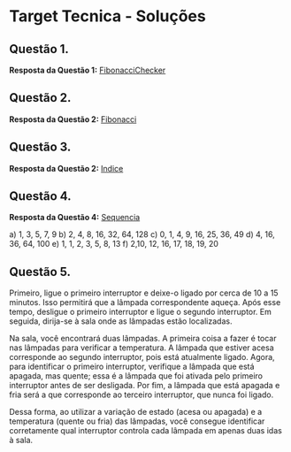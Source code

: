 # Target Tecnica - Soluções


## Questão 1.

**Resposta da Questão 1:** [FibonacciChecker](https://github.com/LoryAF/Target-Tecnica/blob/master/src/FibonacciChecker.java)

## Questão 2.

**Resposta da Questão 2:** [Fibonacci](https://github.com/LoryAF/Target-Tecnica/blob/master/src/ContagemLetraA.java)

## Questão 3.

**Resposta da Questão 2:** [Indice](https://github.com/LoryAF/Target-Tecnica/blob/master/src/Indice.java)

## Questão 4.

**Resposta da Questão 4:** [Sequencia](https://github.com/LoryAF/Target-Tecnica/blob/master/src/Sequencia.java)

a) 1, 3, 5, 7, 9
b) 2, 4, 8, 16, 32, 64, 128
c) 0, 1, 4, 9, 16, 25, 36, 49
d) 4, 16, 36, 64, 100
e) 1, 1, 2, 3, 5, 8, 13
f) 2,10, 12, 16, 17, 18, 19, 20

## Questão 5.

Primeiro, ligue o primeiro interruptor e deixe-o ligado por cerca de 10 a 15 minutos. Isso permitirá que a lâmpada correspondente aqueça. 
Após esse tempo, desligue o primeiro interruptor e ligue o segundo interruptor. Em seguida, dirija-se à sala onde as lâmpadas estão localizadas.

Na sala, você encontrará duas lâmpadas. A primeira coisa a fazer é tocar nas lâmpadas para verificar a temperatura. A lâmpada que estiver acesa 
corresponde ao segundo interruptor, pois está atualmente ligado. Agora, para identificar o primeiro interruptor, verifique a lâmpada que está apagada, 
mas quente; essa é a lâmpada que foi ativada pelo primeiro interruptor antes de ser desligada. Por fim, a lâmpada que está apagada e fria será a que corresponde 
ao terceiro interruptor, que nunca foi ligado.

Dessa forma, ao utilizar a variação de estado (acesa ou apagada) e a temperatura (quente ou fria) das lâmpadas, você consegue identificar corretamente qual interruptor 
controla cada lâmpada em apenas duas idas à sala.
